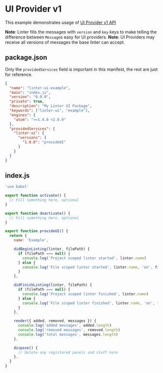 # UI Provider v1

This example demonstrates usage of [UI Provider v1 API][]

**Note**: Linter fills the messages with `version` and `key` keys to make
telling the difference between `Message`s easy for UI providers.
**Note**: UI Providers may receive all versions of messages the base linter can
accept.

## package.json

Only the `providedServices` field is important in this manifest, the rest are
just for reference.

```json
{
  "name": "linter-ui-example",
  "main": "index.js",
  "version": "0.0.0",
  "private": true,
  "description": "My Linter UI Package",
  "keywords": ["linter-ui", "example"],
  "engines": {
    "atom": ">=1.4.0 <2.0.0"
  },
  "providedServices": {
    "linter-ui": {
      "versions": {
        "1.0.0": "provideUI"
      }
    }
  }
}
```

## index.js

```js
'use babel'

export function activate() {
  // Fill something here, optional
}

export function deactivate() {
  // Fill something here, optional
}

export function provideUI() {
  return {
    name: 'Example',

    didBeginLinting(linter, filePath) {
      if (filePath === null) {
        console.log('Project scoped linter started', linter.name)
      } else {
        console.log('File scoped linter started', linter.name, 'on', filePath)
      }
    },

    didFinishLinting(linter, filePath) {
      if (filePath === null) {
        console.log('Project scoped linter finished', linter.name)
      } else {
        console.log('File scoped linter finished', linter.name, 'on', filePath)
      }
    },

    render({ added, removed, messages }) {
      console.log('added messages', added.length)
      console.log('removed messages', removed.length)
      console.log('total messages', messages.length)
    },

    dispose() {
      // Delete any registered panels and stuff here
    },
  }
}
```

[ui provider v1 api]: ../types/ui-provider-v1.md
